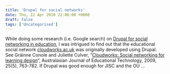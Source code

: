 ```yaml
---
title: 'Drupal for social networks'
date: Thu, 22 Apr 2010 22:06:00 +0000
draft: false
tags: ['Uncategorised']
---
```


While doing some research (i.e. Google search) on [Drupal for social networking in education](http://www.google.co.uk/search?hl=en&client=firefox-a&hs=XZP&rls=org.mozilla%3Aen-US%3Aofficial&q=drupal+social+networking+education&btnG=Search&aq=f&aqi=&aql=&oq=&gs_rfai=), I was intrigued to find out that the educational social network [cloudworks.ac.uk](http://cloudworks.ac.uk/) was originally developed using Drupal. See Gráinne Conole and Juliette Culver, “[Cloudworks: Social networking for learning design](http://www.ascilite.org.au/ajet/ajet25/conole.html)“, Australasian Journal of Educational Technology, 2009, 25(5), 763-782. If Drupal was good enough for JISC and the OU …